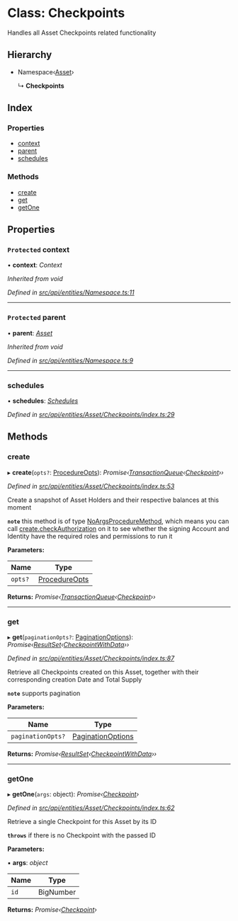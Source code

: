 # Class: Checkpoints

Handles all Asset Checkpoints related functionality

## Hierarchy

* Namespace‹[Asset](asset.md)›

  ↳ **Checkpoints**

## Index

### Properties

* [context](checkpoints.md#protected-context)
* [parent](checkpoints.md#protected-parent)
* [schedules](checkpoints.md#schedules)

### Methods

* [create](checkpoints.md#create)
* [get](checkpoints.md#get)
* [getOne](checkpoints.md#getone)

## Properties

### `Protected` context

• **context**: *Context*

*Inherited from void*

*Defined in [src/api/entities/Namespace.ts:11](https://github.com/PolymathNetwork/polymesh-sdk/blob/38ee8078/src/api/entities/Namespace.ts#L11)*

___

### `Protected` parent

• **parent**: *[Asset](asset.md)*

*Inherited from void*

*Defined in [src/api/entities/Namespace.ts:9](https://github.com/PolymathNetwork/polymesh-sdk/blob/38ee8078/src/api/entities/Namespace.ts#L9)*

___

###  schedules

• **schedules**: *[Schedules](schedules.md)*

*Defined in [src/api/entities/Asset/Checkpoints/index.ts:29](https://github.com/PolymathNetwork/polymesh-sdk/blob/38ee8078/src/api/entities/Asset/Checkpoints/index.ts#L29)*

## Methods

###  create

▸ **create**(`opts?`: [ProcedureOpts](../interfaces/procedureopts.md)): *Promise‹[TransactionQueue](transactionqueue.md)‹[Checkpoint](checkpoint.md)››*

*Defined in [src/api/entities/Asset/Checkpoints/index.ts:53](https://github.com/PolymathNetwork/polymesh-sdk/blob/38ee8078/src/api/entities/Asset/Checkpoints/index.ts#L53)*

Create a snapshot of Asset Holders and their respective balances at this moment

**`note`** this method is of type [NoArgsProcedureMethod](../interfaces/noargsproceduremethod.md), which means you can call [create.checkAuthorization](../interfaces/noargsproceduremethod.md#checkauthorization)
  on it to see whether the signing Account and Identity have the required roles and permissions to run it

**Parameters:**

Name | Type |
------ | ------ |
`opts?` | [ProcedureOpts](../interfaces/procedureopts.md) |

**Returns:** *Promise‹[TransactionQueue](transactionqueue.md)‹[Checkpoint](checkpoint.md)››*

___

###  get

▸ **get**(`paginationOpts?`: [PaginationOptions](../interfaces/paginationoptions.md)): *Promise‹[ResultSet](../interfaces/resultset.md)‹[CheckpointWithData](../interfaces/checkpointwithdata.md)››*

*Defined in [src/api/entities/Asset/Checkpoints/index.ts:87](https://github.com/PolymathNetwork/polymesh-sdk/blob/38ee8078/src/api/entities/Asset/Checkpoints/index.ts#L87)*

Retrieve all Checkpoints created on this Asset, together with their corresponding creation Date and Total Supply

**`note`** supports pagination

**Parameters:**

Name | Type |
------ | ------ |
`paginationOpts?` | [PaginationOptions](../interfaces/paginationoptions.md) |

**Returns:** *Promise‹[ResultSet](../interfaces/resultset.md)‹[CheckpointWithData](../interfaces/checkpointwithdata.md)››*

___

###  getOne

▸ **getOne**(`args`: object): *Promise‹[Checkpoint](checkpoint.md)›*

*Defined in [src/api/entities/Asset/Checkpoints/index.ts:62](https://github.com/PolymathNetwork/polymesh-sdk/blob/38ee8078/src/api/entities/Asset/Checkpoints/index.ts#L62)*

Retrieve a single Checkpoint for this Asset by its ID

**`throws`** if there is no Checkpoint with the passed ID

**Parameters:**

▪ **args**: *object*

Name | Type |
------ | ------ |
`id` | BigNumber |

**Returns:** *Promise‹[Checkpoint](checkpoint.md)›*

